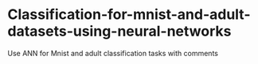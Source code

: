# Classification-for-mnist-and-adult-datasets-using-neural-networks
Use ANN for Mnist and adult classification tasks with comments
